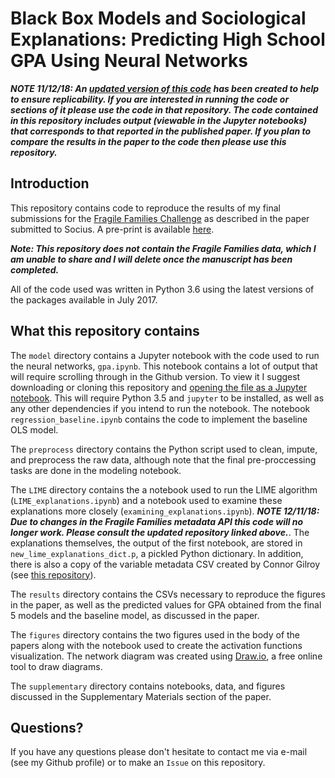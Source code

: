 # Black Box Models and Sociological Explanations: Predicting High School GPA Using Neural Networks

***NOTE 11/12/18: An [updated version of this code](https://github.com/t-davidson/ffc-socius) has been created to help to ensure replicability. If you are interested in running the code or sections of it please use the code in that repository. The code contained in this repository includes output (viewable in the Jupyter notebooks) that corresponds to that reported in the published paper. If you plan to compare the results in the paper to the code then please use this repository.***

## Introduction

This repository contains code to reproduce the results of my final submissions for the [Fragile Families Challenge](http://www.fragilefamilieschallenge.org) as described in the paper submitted to Socius. A pre-print is available [here](https://osf.io/preprints/socarxiv/7nsrf/).

***Note: This repository does not contain the Fragile Families data, which I am unable to share and I will delete once the manuscript has been completed.***

All of the code used was written in Python 3.6 using the latest versions of the packages available in July 2017.

## What this repository contains

The `model` directory contains a Jupyter notebook with the code used to run the neural networks, `gpa.ipynb`. This notebook contains a lot of output that will require scrolling through in the Github version. To view it I suggest downloading or cloning this repository and [opening the file as a Jupyter notebook](http://jupyter-notebook-beginner-guide.readthedocs.io/en/latest/execute.html). This will require Python 3.5 and `jupyter` to be installed, as well as any other dependencies if you intend to run the notebook. The notebook `regression_baseline.ipynb` contains the code to implement the baseline OLS model.

The `preprocess` directory contains the Python script used to clean, impute, and preprocess the raw data, although note that the final pre-proccessing tasks are done in the modeling notebook.

The `LIME` directory contains the a notebook used to run the LIME algorithm (`LIME_explanations.ipynb`) and a notebook used to examine these explanations more closely (`examining_explanations.ipynb`). ***NOTE 12/11/18: Due to changes in the Fragile Families metadata API this code will no longer work. Please consult the updated repository linked above.***. The explanations themselves, the output of the first notebook, are stored in `new_lime_explanations_dict.p`, a pickled Python dictionary. In addition, there is also a copy of the variable metadata CSV created by Connor Gilroy (see [this repository](https://github.com/fragilefamilieschallenge/variables-metadata)).

The `results` directory contains the CSVs necessary to reproduce the figures in the paper, as well as the predicted values for GPA obtained from the final 5 models and the baseline model, as discussed in the paper.

The `figures` directory contains the two figures used in the body of the papers along with the notebook used to create the activation functions visualization. The network diagram was created using [Draw.io](https://www.draw.io/), a free online tool to draw diagrams.

The `supplementary` directory contains notebooks, data, and figures discussed in the Supplementary Materials section of the paper.

## Questions?

If you have any questions please don't hesitate to contact me via e-mail (see my Github profile)  or to make an `Issue` on this repository.
